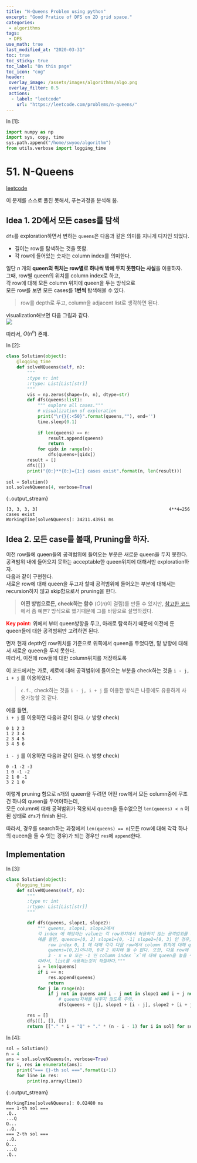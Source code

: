 ```yaml
---
title: "N-Queens Problem using python"
excerpt: "Good Pratice of DFS on 2D grid space."
categories:
 - algorithms
tags:
 - DFS
use_math: true
last_modified_at: "2020-03-31"
toc: true
toc_sticky: true
toc_label: "On this page"
toc_icon: "cog"
header:
 overlay_image: /assets/images/algorithms/algo.png
 overlay_filter: 0.5
 actions:
  - label: "leetcode"
    url: "https://leetcode.com/problems/n-queens/"
---
```


<div class="prompt input_prompt">
In&nbsp;[1]:
</div>

<div class="input_area" markdown="1">

```python
import numpy as np
import sys, copy, time
sys.path.append("/home/swyoo/algorithm")
from utils.verbose import logging_time
```

</div>

# 51. N-Queens

[leetcode](https://leetcode.com/problems/n-queens/)

이 문제를 스스로 풀진 못해서, 푸는과정을 분석해 봄.

## Idea 1. 2D에서 모든 cases를 탐색

`dfs`를 exploration하면서 변하는 `queens`은 다음과 같은 의미를 지니게 디자인 되었다.
* 길이는 row를 탐색하는 것을 뜻함. 
* 각 row에 들어있는 숫자는 column index를 의미한다.

일단 $n$ 개의 **queen의 위치는 row별로 하나씩 밖에 두지 못한다는 사실**을 이용하자. <br>
그때, row별 queen의 위치를 column index로 하고, <br>
각 row에 대해 모든 column 위치에 queen을 두는 방식으로 <br>
모든 row를 보면 모든 cases를 **1번씩** 탐색해볼 수 있다.
> row를 depth로 두고, column을 adjacent list로 생각하면 된다.

visualization해보면 다음 그림과 같다. <br>
![](assests/images/algorithms/nqueens1.PNG)

따라서, $O(n^n)$ 존재.

<div class="prompt input_prompt">
In&nbsp;[2]:
</div>

<div class="input_area" markdown="1">

```python
class Solution(object):
    @logging_time
    def solveNQueens(self, n):
        """
        :type n: int
        :rtype: List[List[str]]
        """
        vis = np.zeros(shape=(n, n), dtype=str)
        def dfs(queens:list):
            """ explore all cases."""
            # visualization of exploration
            print("\r{}{:<50}".format(queens,""), end='')
            time.sleep(0.1)
            
            if len(queens) == n:
                result.append(queens)
                return
            for qidx in range(n):
                dfs(queens+[qidx])
        result = []
        dfs([])
        print("{0:}**{0:}={1:} cases exist".format(n, len(result)))
        
sol = Solution()
sol.solveNQueens(4, verbose=True)
```

</div>

{:.output_stream}

```
[3, 3, 3, 3]                                                  4**4=256 cases exist
WorkingTime[solveNQueens]: 34211.43961 ms

```

## Idea 2. 모든 case를 볼때, Pruning을 하자.
이전 row들에 queen들의 공격범위에 들어오는 부분은 새로운 queen을 두지 못한다. <br>
공격범위 내에 들어오지 못하는 acceptable한 queen위치에 대해서만 exploration하자. <br>
다음과 같이 구현한다. <br>
새로운 row에 대해 queen을 두고자 할때 공격범위에 들어오는 부분에 대해서는 recursion하지 않고 skip함으로서 pruning을 한다. <br>
> **어떤 방법으로든, check하는 함수** ($O(n)$이 걸림)를 만들 수 있지만, [참고한 코드](https://leetcode.com/problems/n-queens/discuss/19810/Fast-short-and-easy-to-understand-python-solution-11-lines-76ms)에서 좀 예쁜? 방식으로 했기때문에 그를 바탕으로 설명하겠다.


<span style="color:red">**Key point:**</span> 위에서 부터 queen방향을 두고, 아래로 탐색하기 때문에 이전에 둔 queen들에 대한 공격범위만 고려하면 된다.

먼저 현재 depth인 row위치를 기준으로 위쪽에서 queen을 두었다면, 밑 방향에 대해서 새로운 queen을 두지 못한다. <br>
따라서, 이전에 row들에 대한 column위치를 저장하도록 

이 코드에서는 가로, 세로에 대해 공격범위에 들어오는 부분을 check하는 것을 `i - j, i + j` 를 이용하였다. <br>
> `c.f.`, check하는 것을 `i - j, i + j` 를 이용한 방식은 나중에도 유용하게 사용가능할 것 같다.

예를 들면, <br>
`i + j` 를 이용하면 다음과 같이 된다. (`/` 방향 check)
```
0 1 2 3
1 2 3 4
2 3 4 5
3 4 5 6
```
`i - j` 를 이용하면 다음과 같이 된다. (`\` 방향 check)
```
0 -1 -2 -3
1 0 -1 -2
2 1 0 -1
3 2 1 0
```

이렇게 pruning 함으로 `n`개의 queen을 두려면 어떤 row에서 모든 column중에 무조건 하나의 queen을 두어야하는데, <br>
모든 column에 대해 공격범위가 적용되서 queen을 둘수없으면 `len(queens) < n` 이 된 상태로 `dfs`가 finish 된다.

따라서, 경우를 search하는 과정에서 `len(queens) == n`(모든 row에 대해 각각 하나의 queen을 둘 수 잇는 경우)가 되는 경우만 `res`에 `append`한다. 

## Implementation

<div class="prompt input_prompt">
In&nbsp;[3]:
</div>

<div class="input_area" markdown="1">

```python
class Solution(object):
    @logging_time
    def solveNQueens(self, n):
        """ 
        :type n: int
        :rtype: List[List[str]]
        """

        def dfs(queens, slope1, slope2):
            """ queens, slope1, slope2에서 
            각 index 에 해당하는 value는 각 row위치에서 허용하지 않는 공격범위를 의미한다. (순서가 중요)
            예를 들면, queens=[0, 2] slope1=[0, -1] slope2=[0, 3] 인 경우, 
                row index 0, 1 에 대해 각각 다음 row에서 column 위치에 대해 queen을 놓을 수 없는 index를 체크 가능.
                queens=[0,2]이니까, 0과 2 위치에 둘 수 없다. 또한, 다음 row에 대해 (depth=3이니까 )
                3 - x = 0 또는 -1 인 column index `x`에 대해 queen을 놓을 수 없다. 
            따라서, list를 사용하는것이 적절하다."""
            i = len(queens)
            if i == n:
                res.append(queens)
                return
            for j in range(n):
                if j not in queens and i - j not in slope1 and i + j not in slope2:
                    # queens자체를 바꾸지 않도록 주의. 
                    dfs(queens + [j], slope1 + [i - j], slope2 + [i + j])

        res = []
        dfs([], [], [])
        return [["." * i + "Q" + "." * (n - i - 1) for i in sol] for sol in res]
```

</div>

<div class="prompt input_prompt">
In&nbsp;[4]:
</div>

<div class="input_area" markdown="1">

```python
sol = Solution()
n = 4
ans = sol.solveNQueens(n, verbose=True)
for i, res in enumerate(ans):
    print("=== {}-th sol ===".format(i+1))
    for line in res:
        print(np.array(line))
```

</div>

{:.output_stream}

```
WorkingTime[solveNQueens]: 0.02480 ms
=== 1-th sol ===
.Q..
...Q
Q...
..Q.
=== 2-th sol ===
..Q.
Q...
...Q
.Q..

```
